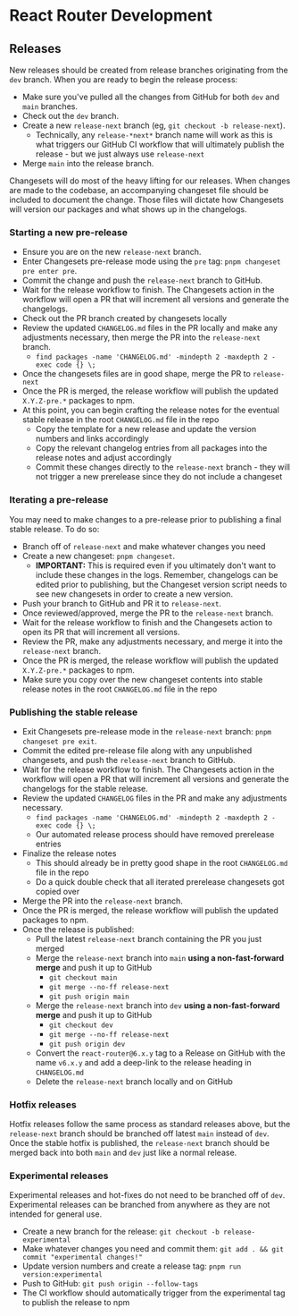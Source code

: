 # React Router Development

## Releases

New releases should be created from release branches originating from the `dev` branch. When you are ready to begin the release process:

- Make sure you've pulled all the changes from GitHub for both `dev` and `main` branches.
- Check out the `dev` branch.
- Create a new `release-next` branch (eg, `git checkout -b release-next`).
  - Technically, any `release-*next*` branch name will work as this is what triggers our GitHub CI workflow that will ultimately publish the release - but we just always use `release-next`
- Merge `main` into the release branch.

Changesets will do most of the heavy lifting for our releases. When changes are made to the codebase, an accompanying changeset file should be included to document the change. Those files will dictate how Changesets will version our packages and what shows up in the changelogs.

### Starting a new pre-release

- Ensure you are on the new `release-next` branch.
- Enter Changesets pre-release mode using the `pre` tag: `pnpm changeset pre enter pre`.
- Commit the change and push the `release-next` branch to GitHub.
- Wait for the release workflow to finish. The Changesets action in the workflow will open a PR that will increment all versions and generate the changelogs.
- Check out the PR branch created by changesets locally
- Review the updated `CHANGELOG.md` files in the PR locally and make any adjustments necessary, then merge the PR into the `release-next` branch.
  - `find packages -name 'CHANGELOG.md' -mindepth 2 -maxdepth 2 -exec code {} \;`
- Once the changesets files are in good shape, merge the PR to `release-next`
- Once the PR is merged, the release workflow will publish the updated `X.Y.Z-pre.*` packages to npm.
- At this point, you can begin crafting the release notes for the eventual stable release in the root `CHANGELOG.md` file in the repo
  - Copy the template for a new release and update the version numbers and links accordingly
  - Copy the relevant changelog entries from all packages into the release notes and adjust accordingly
  - Commit these changes directly to the `release-next` branch - they will not trigger a new prerelease since they do not include a changeset

### Iterating a pre-release

You may need to make changes to a pre-release prior to publishing a final stable release. To do so:

- Branch off of `release-next` and make whatever changes you need
- Create a new changeset: `pnpm changeset`.
  - **IMPORTANT:** This is required even if you ultimately don't want to include these changes in the logs. Remember, changelogs can be edited prior to publishing, but the Changeset version script needs to see new changesets in order to create a new version.
- Push your branch to GitHub and PR it to `release-next`.
- Once reviewed/approved, merge the PR to the `release-next` branch.
- Wait for the release workflow to finish and the Changesets action to open its PR that will increment all versions.
- Review the PR, make any adjustments necessary, and merge it into the `release-next` branch.
- Once the PR is merged, the release workflow will publish the updated `X.Y.Z-pre.*` packages to npm.
- Make sure you copy over the new changeset contents into stable release notes in the root `CHANGELOG.md` file in the repo

### Publishing the stable release

- Exit Changesets pre-release mode in the `release-next` branch: `pnpm changeset pre exit`.
- Commit the edited pre-release file along with any unpublished changesets, and push the `release-next` branch to GitHub.
- Wait for the release workflow to finish. The Changesets action in the workflow will open a PR that will increment all versions and generate the changelogs for the stable release.
- Review the updated `CHANGELOG` files in the PR and make any adjustments necessary.
  - `find packages -name 'CHANGELOG.md' -mindepth 2 -maxdepth 2 -exec code {} \;`
  - Our automated release process should have removed prerelease entries
- Finalize the release notes
  - This should already be in pretty good shape in the root `CHANGELOG.md` file in the repo
  - Do a quick double check that all iterated prerelease changesets got copied over
- Merge the PR into the `release-next` branch.
- Once the PR is merged, the release workflow will publish the updated packages to npm.
- Once the release is published:
  - Pull the latest `release-next` branch containing the PR you just merged
  - Merge the `release-next` branch into `main` **using a non-fast-forward merge** and push it up to GitHub
    - `git checkout main`
    - `git merge --no-ff release-next`
    - `git push origin main`
  - Merge the `release-next` branch into `dev` **using a non-fast-forward merge** and push it up to GitHub
    - `git checkout dev`
    - `git merge --no-ff release-next`
    - `git push origin dev`
  - Convert the `react-router@6.x.y` tag to a Release on GitHub with the name `v6.x.y` and add a deep-link to the release heading in `CHANGELOG.md`
  - Delete the `release-next` branch locally and on GitHub

### Hotfix releases

Hotfix releases follow the same process as standard releases above, but the `release-next` branch should be branched off latest `main` instead of `dev`. Once the stable hotfix is published, the `release-next` branch should be merged back into both `main` and `dev` just like a normal release.

### Experimental releases

Experimental releases and hot-fixes do not need to be branched off of `dev`. Experimental releases can be branched from anywhere as they are not intended for general use.

- Create a new branch for the release: `git checkout -b release-experimental`
- Make whatever changes you need and commit them: `git add . && git commit "experimental changes!"`
- Update version numbers and create a release tag: `pnpm run version:experimental`
- Push to GitHub: `git push origin --follow-tags`
- The CI workflow should automatically trigger from the experimental tag to publish the release to npm

